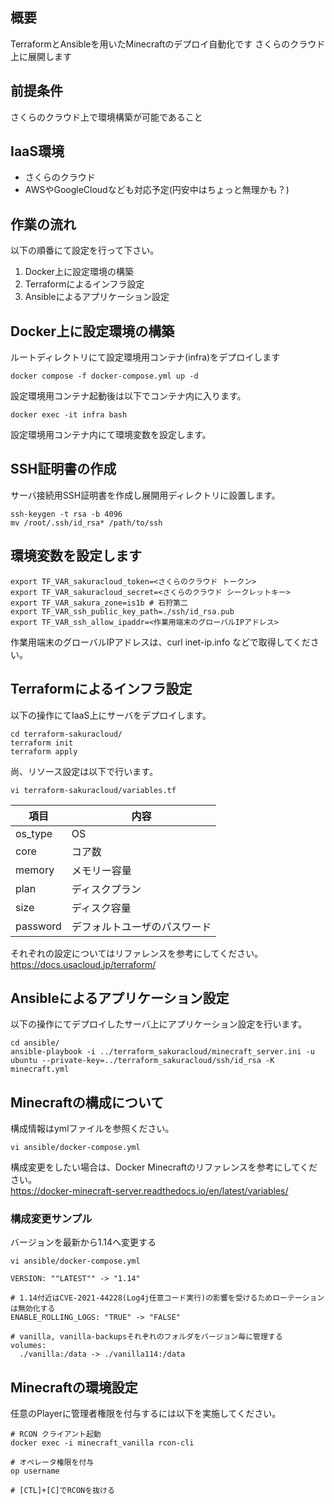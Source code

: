## 概要
TerraformとAnsibleを用いたMinecraftのデプロイ自動化です
さくらのクラウド上に展開します

## 前提条件
さくらのクラウド上で環境構築が可能であること

## IaaS環境
- さくらのクラウド
- AWSやGoogleCloudなども対応予定(円安中はちょっと無理かも？)

## 作業の流れ
以下の順番にて設定を行って下さい。
1. Docker上に設定環境の構築
2. Terraformによるインフラ設定
3. Ansibleによるアプリケーション設定

## Docker上に設定環境の構築
ルートディレクトリにて設定環境用コンテナ(infra)をデプロイします
```
docker compose -f docker-compose.yml up -d
```
設定環境用コンテナ起動後は以下でコンテナ内に入ります。  
```
docker exec -it infra bash
```
設定環境用コンテナ内にて環境変数を設定します。

## SSH証明書の作成
サーバ接続用SSH証明書を作成し展開用ディレクトリに設置します。
```
ssh-keygen -t rsa -b 4096
mv /root/.ssh/id_rsa* /path/to/ssh
```
## 環境変数を設定します
```
export TF_VAR_sakuracloud_token=<さくらのクラウド トークン>
export TF_VAR_sakuracloud_secret=<さくらのクラウド シークレットキー>
export TF_VAR_sakura_zone=is1b # 石狩第二
export TF_VAR_ssh_public_key_path=./ssh/id_rsa.pub
export TF_VAR_ssh_allow_ipaddr=<作業用端末のグローバルIPアドレス>
```
作業用端末のグローバルIPアドレスは、curl inet-ip.info などで取得してください。

## Terraformによるインフラ設定
以下の操作にてIaaS上にサーバをデプロイします。
```
cd terraform-sakuracloud/
terraform init
terraform apply
```

尚、リソース設定は以下で行います。
```
vi terraform-sakuracloud/variables.tf
```
| 項目 | 内容|
| -- | -- |
| os_type | OS |
| core | コア数 |
| memory | メモリー容量 |
| plan | ディスクプラン |
| size | ディスク容量 |
| password | デフォルトユーザのパスワード |

それぞれの設定についてはリファレンスを参考にしてください。  
https://docs.usacloud.jp/terraform/

## Ansibleによるアプリケーション設定

以下の操作にてデプロイしたサーバ上にアプリケーション設定を行います。
```
cd ansible/
ansible-playbook -i ../terraform_sakuracloud/minecraft_server.ini -u ubuntu --private-key=../terraform_sakuracloud/ssh/id_rsa -K minecraft.yml
```

## Minecraftの構成について
構成情報はymlファイルを参照ください。
```
vi ansible/docker-compose.yml
```
構成変更をしたい場合は、Docker Minecraftのリファレンスを参考にしてください。  
https://docker-minecraft-server.readthedocs.io/en/latest/variables/

### 構成変更サンプル
バージョンを最新から1.14へ変更する
```
vi ansible/docker-compose.yml

VERSION: ""LATEST"" -> "1.14"

# 1.14付近はCVE-2021-44228(Log4j任意コード実行)の影響を受けるためローテーションは無効化する
ENABLE_ROLLING_LOGS: "TRUE" -> "FALSE"

# vanilla, vanilla-backupsそれぞれのフォルダをバージョン毎に管理する
volumes:
  ./vanilla:/data -> ./vanilla114:/data
```

## Minecraftの環境設定
任意のPlayerに管理者権限を付与するには以下を実施してください。
```
# RCON クライアント起動
docker exec -i minecraft_vanilla rcon-cli

# オペレータ権限を付与
op username

# [CTL]+[C]でRCONを抜ける
```

